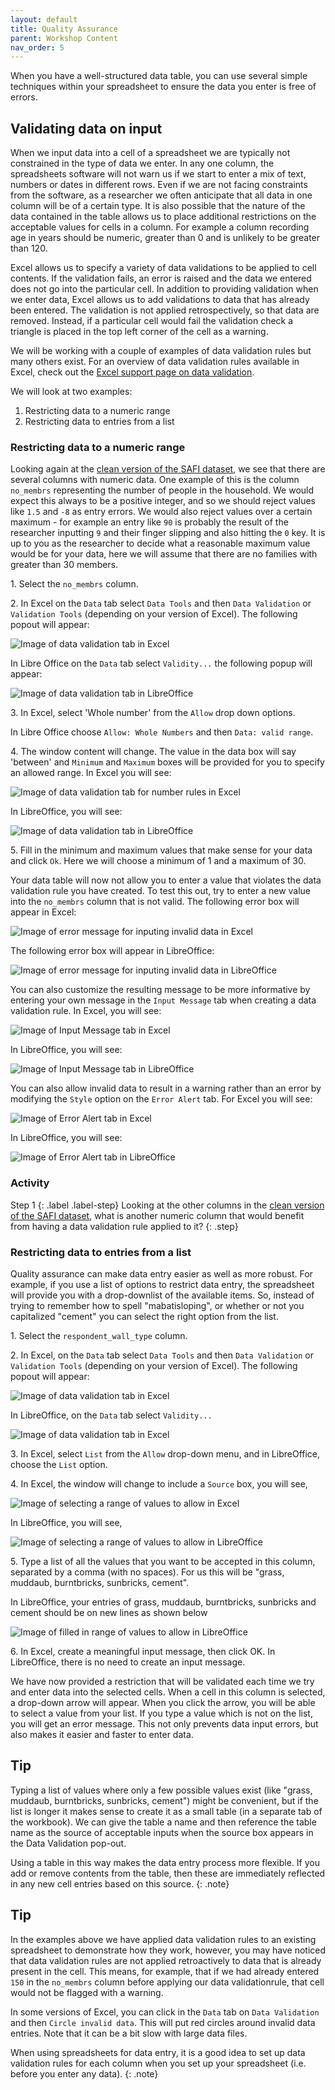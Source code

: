```yaml
---
layout: default
title: Quality Assurance
parent: Workshop Content
nav_order: 5
---
```


When you have a well-structured data table, you can use several simple
techniques within your spreadsheet to ensure the data you enter is
free of errors. 

## Validating data on input

When we input data into a cell of a spreadsheet we are typically not constrained in the type of data we enter.
In any one column, the spreadsheets software will not warn us if we start to enter a mix of text, numbers or dates in different rows.
Even if we are not facing constraints from the software, as a researcher we often anticipate that all data in one column will be of a certain type.
It is also possible that the nature of the data contained in the table allows us to place additional restrictions on the acceptable values for cells in a column.
For example a column recording age in years should be numeric, greater than 0 and is unlikely to be greater than 120.

Excel allows us to specify a variety of data validations to be applied to cell contents.
If the validation fails, an error is raised and the data we entered does not go into the particular cell.
In addition to providing validation when we enter data, Excel allows us to add validations to data that has already been entered.
The validation is not applied retrospectively, so that data are removed.
Instead, if a particular cell would fail the validation check a triangle is placed in the top left corner of the cell as a warning.

We will be working with a couple of examples of data validation
rules but many others exist. For an overview of data validation rules
available in Excel, check out the [Excel support page on data validation](https://support.office.com/en-us/article/Apply-data-validation-to-cells-29FECBCC-D1B9-42C1-9D76-EFF3CE5F7249). 

We will look at two examples: 

1. Restricting data to a numeric range
2. Restricting data to entries from a list

### Restricting data to a numeric range

Looking again at the [clean version of the SAFI
dataset](https://ndownloader.figshare.com/files/11492171), we see that there are
several columns with numeric data. One example of this is the column `no_membrs`
representing the number of people in the household. We would expect this always
to be a positive integer, and so we should reject values like `1.5` and `-8` as
entry errors. We would also reject values over a certain maximum - for example
an entry like `90` is probably the result of the researcher inputting `9` and
their finger slipping and also hitting the `0` key. It is up to you as the
researcher to decide what a reasonable maximum value would be for your data,
here we will assume that there are no families with greater than 30 members.


1\. Select the `no_membrs` column.

2\. In Excel on the `Data` tab select `Data Tools` and then `Data Validation` or `Validation Tools` (depending on your version of Excel). The following popout will appear: 

![Image of data validation tab in Excel](../fig/data-validation-tab.png)

In Libre Office on the `Data` tab select `Validity...` the following popup will appear:

![Image of data validation tab in LibreOffice](../fig/data-validation-tab-LibreOffice.png)

3\. In Excel, select 'Whole number' from the `Allow` drop down options.

In Libre Office choose `Allow: Whole Numbers` and then `Data: valid range`.
 
4\. The window content will change.
The value in the data box will say 'between' and `Minimum` and `Maximum` boxes will be provided for you to specify an allowed range. 
In Excel you will see:

![Image of data validation tab for number rules in Excel](../fig/data-validation-numbers.png)

In LibreOffice, you will see:

![Image of data validation tab in LibreOffice](../fig/data-validation-numbers-LibreOffice.png)


5\. Fill in the minimum and maximum values that make sense for your data and click `Ok`. Here we will choose a minimum of 1 and a maximum of 30.

Your data table will now not allow you to enter a value that violates
the data validation rule you have created. To test this out, try 
to enter a new value into the `no_membrs` column that is not valid.
The following error box will appear in Excel: 

![Image of error message for inputing invalid data in Excel](../fig/error-invalid-data.png)

The following error box will appear in LibreOffice: 

![Image of error message for inputing invalid data in LibreOffice](../fig/error-invalid-data-LibreOffice.png)

You can also customize the resulting message to be more informative by entering
your own message in the `Input Message` tab when creating a data validation rule.
In Excel, you will see:

![Image of Input Message tab in Excel](../fig/input_message.png)

In LibreOffice, you will see:

![Image of Input Message tab in LibreOffice](../fig/input_message_LibreOffice.png)

You can also allow invalid data to result in a warning rather than an error by modifying the `Style`
option on the `Error Alert` tab. For Excel you will see:

![Image of Error Alert tab in Excel](../fig/error_alert.png)

In LibreOffice, you will see:

![Image of Error Alert tab in LibreOffice](../fig/error_alert_LibreOffice.png)

### Activity

Step 1
{: .label .label-step}
Looking at the other columns in the [clean version of the SAFI dataset](https://ndownloader.figshare.com/files/11492171), what is another numeric column that would benefit from having a data validation rule applied to it?
{: .step}


### Restricting data to entries from a list

Quality assurance can make data entry easier as well as more robust. For
example, if you use a list of options to restrict data entry, the spreadsheet
will provide you with a drop-downlist of the available items. So, instead of
trying to remember how to spell "mabatisloping", or whether or not you capitalized "cement" you can select the
right option from the list.

1\. Select the `respondent_wall_type` column.

2\. In Excel, on the `Data` tab select `Data Tools` and then `Data Validation` or `Validation Tools` (depending on your version of Excel). The following popout will appear: 

![Image of data validation tab in Excel](../fig/data-validation-tab.png)

In LibreOffice, on the `Data` tab select `Validity...`

![Image of data validation tab in Excel](../fig/data-validation-tab-LibreOffice.png)

3\. In Excel, select `List` from the `Allow` drop-down menu, and in LibreOffice, choose the `List` option.

4\. In Excel, the window will change to include a `Source` box, you will see,

![Image of selecting a range of values to allow in Excel](../fig/select-range-of-values.png)

In LibreOffice, you will see,

![Image of selecting a range of values to allow in LibreOffice](../fig/select-range-of-values-LibreOffice.png)

5\. Type a list of all the values that you want to be accepted in this column, separated by a comma (with no spaces). For us this will be "grass, muddaub, burntbricks, sunbricks, cement". 

In LibreOffice, your entries of grass, muddaub, burntbricks, sunbricks and cement should be on new lines as shown below

![Image of filled in range of values to allow in LibreOffice](../fig/filled-range-of-values-LibreOffice.png)


6\. In Excel, create a meaningful input message, then click OK. In LibreOffice, there is no need to create an input message.

We have now provided a restriction that will be validated each time we try and
enter data into the selected cells. When a cell in this column is selected, a drop-down arrow will appear.
When you click the arrow, you will be able to select a value from your list.
If you type a value which is not on the list, you will get an error message. This not only prevents data input errors, but also makes it easier and faster to enter data. 

## Tip
Typing a list of values where only a few possible values exist (like "grass, muddaub, burntbricks, sunbricks, cement") might be convenient, but if the list is longer it makes sense to create it as a small table (in a separate tab of the workbook). We can give the table a name and then reference the table name as the source of acceptable inputs when the source box appears in the Data Validation pop-out.

Using a table in this way makes the data entry process more flexible. If you add or remove contents from the table, then these are immediately reflected in any new cell entries based on this source. 
{: .note}

## Tip
In the examples above we have applied data validation rules to an existing spreadsheet to demonstrate how they work, however, you may have noticed that data validation rules are not applied retroactively to data that is already present in the cell. This means, for example, that if we had already entered `150` in the `no_membrs` column before applying our data validationrule, that cell would not be flagged with a warning. 

In some versions of Excel, you can click in the `Data` tab on  `Data Validation` and then `Circle invalid data`. This will  put red circles around invalid data entries. Note that it can be a bit slow with large data files.

When using spreadsheets for data entry, it is a good idea to set up data validation rules for each column when you set up your spreadsheet (i.e. before you enter any data). 
{: .note}
